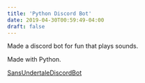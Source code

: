 ```yaml
---
title: 'Python Discord Bot'
date: 2019-04-30T00:59:49-04:00
draft: false
---
```


Made a discord bot for fun that plays sounds.

Made with Python.

[SansUndertaleDiscordBot](https://github.com/zacyzacy/SansUndertaleDiscordBot)
